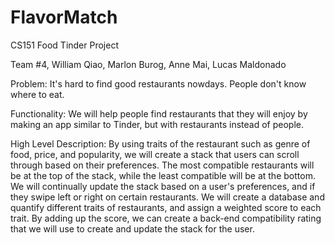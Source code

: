 # FlavorMatch
CS151 Food Tinder Project

Team #4, William Qiao, Marlon Burog, Anne Mai, Lucas Maldonado

Problem: It's hard to find good restaurants nowdays. People don't know where to eat.

Functionality: We will help people find restaurants that they will enjoy by making an app similar to Tinder, but with restaurants instead of people. 

High Level Description: By using traits of the restaurant such as genre of food, price, and popularity, we will create a stack that users can scroll through based on their preferences. The most compatible restaurants will be at the top of the stack, while the least compatible will be at the bottom. We will continually update the stack based on a user's preferences, and if they swipe left or right on certain restaurants. We will create a database and quantify different traits of restaurants, and assign a weighted score to each trait. By adding up the score, we can create a back-end compatibility rating that we will use to create and update the stack for the user.
